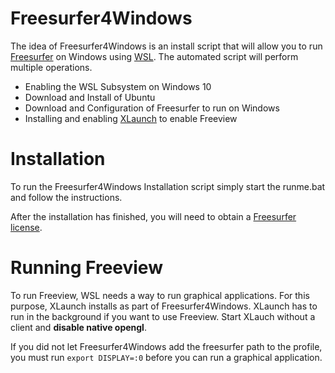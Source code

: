 # Freesurfer4Windows

The idea of Freesurfer4Windows is an install script that will allow you to run [Freesurfer](https://surfer.nmr.mgh.harvard.edu/) on Windows using [WSL](https://docs.microsoft.com/en-us/windows/wsl/about).
The automated script will perform multiple operations.
- Enabling the WSL Subsystem on Windows 10
- Download and Install of Ubuntu
- Download and Configuration of Freesurfer to run on Windows
- Installing and enabling [XLaunch](https://sourceforge.net/projects/vcxsrv/) to enable Freeview


# Installation

To run the Freesurfer4Windows Installation script simply start the runme.bat and follow the instructions.

After the installation has finished, you will need to obtain a [Freesurfer license](https://surfer.nmr.mgh.harvard.edu/fswiki/License). 

# Running Freeview

To run Freeview, WSL needs a way to run graphical applications. For this purpose, XLaunch installs as part of Freesurfer4Windows. XLaunch has to run in the background if you want to use Freeview. Start XLauch without a client and **disable native opengl**.

If you did not let Freesurfer4Windows add the freesurfer path to the profile, you must run `export DISPLAY=:0` before you can run a graphical application. 
